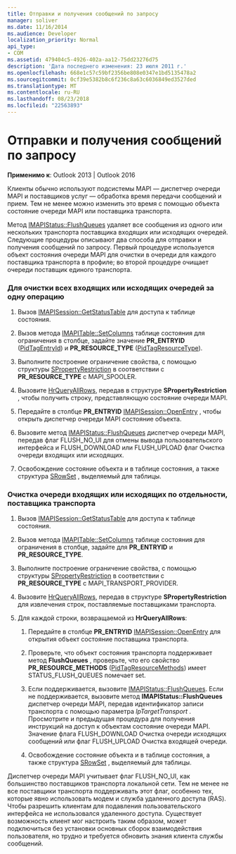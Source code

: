 ```yaml
---
title: Отправки и получения сообщений по запросу
manager: soliver
ms.date: 11/16/2014
ms.audience: Developer
localization_priority: Normal
api_type:
- COM
ms.assetid: 479404c5-4926-402a-aa12-75dd23276d75
description: 'Дата последнего изменения: 23 июля 2011 г.'
ms.openlocfilehash: 668e1c57c59bf2356be808e0347e1bd5135478a2
ms.sourcegitcommit: 0cf39e5382b8c6f236c8a63c6036849ed3527ded
ms.translationtype: MT
ms.contentlocale: ru-RU
ms.lasthandoff: 08/23/2018
ms.locfileid: "22563893"
---
```

# <a name="sending-or-receiving-a-message-on-demand"></a>Отправки и получения сообщений по запросу
  
**Применимо к**: Outlook 2013 | Outlook 2016 
  
Клиенты обычно используют подсистемы MAPI — диспетчер очереди MAPI и поставщиков услуг — обработка время передачи сообщений и прием. Тем не менее можно изменить это время с помощью объекта состояние очереди MAPI или поставщика транспорта.
  
Метод [IMAPIStatus::FlushQueues](imapistatus-flushqueues.md) удаляет все сообщения из одного или нескольких транспорта поставщика входящих или исходящих очередей. Следующие процедуры описывают два способа для отправки и получения сообщений по запросу. Первый процедуре используется объект состояния очереди MAPI для очистки в очереди для каждого поставщика транспорта в профиле; во второй процедуре очищает очереди поставщик единого транспорта. 
  
### <a name="to-flush-all-incoming-or-outgoing-queues-in-a-single-operation"></a>Для очистки всех входящих или исходящих очередей за одну операцию
  
1. Вызов [IMAPISession::GetStatusTable](imapisession-getstatustable.md) для доступа к таблице состояния. 
    
2. Вызов метода [IMAPITable::SetColumns](imapitable-setcolumns.md) таблице состояния для ограничения в столбце, задайте значение **PR_ENTRYID** ([PidTagEntryId](pidtagentryid-canonical-property.md)) и **PR_RESOURCE_TYPE** ([PidTagResourceType](pidtagresourcetype-canonical-property.md)).
    
3. Выполните построение ограничение свойства, с помощью структуры [SPropertyRestriction](spropertyrestriction.md) в соответствии с **PR_RESOURCE_TYPE** с MAPI_SPOOLER. 
    
4. Вызовите [HrQueryAllRows](hrqueryallrows.md), передав в структуре **SPropertyRestriction** , чтобы получить строку, представляющую состояние очереди MAPI. 
    
5. Передайте в столбце **PR_ENTRYID** [IMAPISession::OpenEntry](imapisession-openentry.md) , чтобы открыть диспетчер очереди MAPI состояние объекта. 
    
6. Вызовите метод [IMAPIStatus::FlushQueues](imapistatus-flushqueues.md) диспетчер очереди MAPI, передав флаг FLUSH_NO_UI для отмены вывода пользовательского интерфейса и FLUSH_DOWNLOAD или FLUSH_UPLOAD флаг Очистка очереди входящих или исходящих. 
    
7. Освобождение состояние объекта и в таблице состояния, а также структура [SRowSet](srowset.md) , выделяемый для таблицы. 
    
### <a name="to-flush-incoming-or-outgoing-queues-individually-by-transport-provider"></a>Очистка очереди входящих или исходящих по отдельности, поставщика транспорта
  
1. Вызов [IMAPISession::GetStatusTable](imapisession-getstatustable.md) для доступа к таблице состояния. 
    
2. Вызов метода [IMAPITable::SetColumns](imapitable-setcolumns.md) таблице состояния для ограничения в столбце, задайте для **PR_ENTRYID** и **PR_RESOURCE_TYPE**.
    
3. Выполните построение ограничение свойства, с помощью структуры [SPropertyRestriction](spropertyrestriction.md) в соответствии с **PR_RESOURCE_TYPE** с MAPI_TRANSPORT_PROVIDER. 
    
4. Вызовите [HrQueryAllRows](hrqueryallrows.md), передав в структуре **SPropertyRestriction** для извлечения строк, поставляемые поставщиками транспорта. 
    
5. Для каждой строки, возвращаемой из **HrQueryAllRows**:
    
    1. Передайте в столбце **PR_ENTRYID** [IMAPISession::OpenEntry](imapisession-openentry.md) для открытия объект состояние поставщика транспорта. 
        
    2. Проверьте, что объект состояния транспорта поддерживает метод **FlushQueues** , проверьте, что его свойство **PR_RESOURCE_METHODS** ([PidTagResourceMethods](pidtagresourcemethods-canonical-property.md)) имеет STATUS_FLUSH_QUEUES помечает set. 
        
    3. Если поддерживается, вызовите [IMAPIStatus::FlushQueues](imapistatus-flushqueues.md). Если не поддерживается, вызовите метод **IMAPIStatus::FlushQueues** диспетчер очереди MAPI, передав идентификатор записи транспорта с помощью параметра _lpTargetTransport_ . Просмотрите и предыдущая процедура для получения инструкций на доступ к объектам состояние очереди MAPI. Значение флага FLUSH_DOWNLOAD Очистка очереди исходящих сообщений или флаг FLUSH_UPLOAD Очистка входящей очереди. 
        
    4. Освобождение состояние объекта и в таблице состояния, а также структура [SRowSet](srowset.md) , выделяемый для таблицы. 
    
Диспетчер очереди MAPI учитывает флаг FLUSH_NO_UI, как большинство поставщиков транспорта локальной сети. Тем не менее не все поставщики транспорта поддерживать этот флаг, особенно тех, которые явно использовать модем и служба удаленного доступа (RAS). Чтобы разрешить клиентам для подавления пользовательского интерфейса не использовался удаленного доступа. Существует возможность клиент мог настроить таким образом, может подключиться без установки основных сборок взаимодействия пользователя, но трудно и требуется обновить знания клиента службы сообщений.
  

